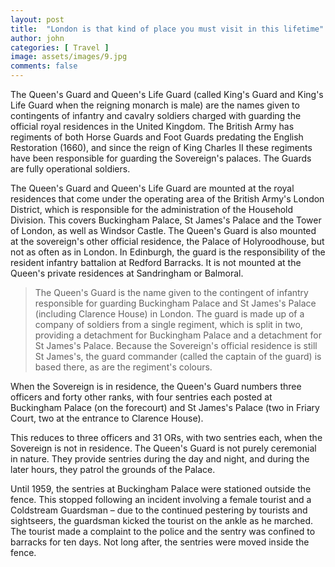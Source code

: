 ```yaml
---
layout: post
title:  "London is that kind of place you must visit in this lifetime"
author: john
categories: [ Travel ]
image: assets/images/9.jpg
comments: false
---
```


The Queen's Guard and Queen's Life Guard (called King's Guard and King's Life Guard when the reigning monarch is male) are the names given to contingents of infantry and cavalry soldiers charged with guarding the official royal residences in the United Kingdom. The British Army has regiments of both Horse Guards and Foot Guards predating the English Restoration (1660), and since the reign of King Charles II these regiments have been responsible for guarding the Sovereign's palaces. The Guards are fully operational soldiers.

The Queen's Guard and Queen's Life Guard are mounted at the royal residences that come under the operating area of the British Army's London District, which is responsible for the administration of the Household Division. This covers Buckingham Palace, St James's Palace and the Tower of London, as well as Windsor Castle. The Queen's Guard is also mounted at the sovereign's other official residence, the Palace of Holyroodhouse, but not as often as in London. In Edinburgh, the guard is the responsibility of the resident infantry battalion at Redford Barracks. It is not mounted at the Queen's private residences at Sandringham or Balmoral.

> The Queen's Guard is the name given to the contingent of infantry responsible for guarding Buckingham Palace and St James's Palace (including Clarence House) in London. The guard is made up of a company of soldiers from a single regiment, which is split in two, providing a detachment for Buckingham Palace and a detachment for St James's Palace. Because the Sovereign's official residence is still St James's, the guard commander (called the captain of the guard) is based there, as are the regiment's colours. 

When the Sovereign is in residence, the Queen's Guard numbers three officers and forty other ranks, with four sentries each posted at Buckingham Palace (on the forecourt) and St James's Palace (two in Friary Court, two at the entrance to Clarence House). 

This reduces to three officers and 31 ORs, with two sentries each, when the Sovereign is not in residence. The Queen's Guard is not purely ceremonial in nature. They provide sentries during the day and night, and during the later hours, they patrol the grounds of the Palace. 

Until 1959, the sentries at Buckingham Palace were stationed outside the fence. This stopped following an incident involving a female tourist and a Coldstream Guardsman – due to the continued pestering by tourists and sightseers, the guardsman kicked the tourist on the ankle as he marched. The tourist made a complaint to the police and the sentry was confined to barracks for ten days. Not long after, the sentries were moved inside the fence.
